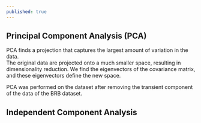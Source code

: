 ```yaml
---
published: true
---
```

## Principal Component Analysis (PCA)	
PCA finds a projection that captures the largest amount of variation in the data.	
The original data are projected onto a much smaller space, resulting in dimensionality reduction. We find the eigenvectors of the covariance matrix, and these eigenvectors define the new space.	

PCA was performed on the dataset after removing the transient component of the data of the BRB dataset.	

## Independent Component Analysis
